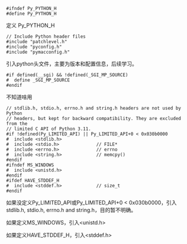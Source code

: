 ~~~
#ifndef Py_PYTHON_H
#define Py_PYTHON_H
~~~

定义 Py_PYTHON_H



~~~
// Include Python header files
#include "patchlevel.h"
#include "pyconfig.h"
#include "pymacconfig.h"
~~~

引入python头文件，主要为版本和配置信息，后续学习。



~~~
#if defined(__sgi) && !defined(_SGI_MP_SOURCE)
#  define _SGI_MP_SOURCE
#endif
~~~

不知道啥用



~~~~
// stdlib.h, stdio.h, errno.h and string.h headers are not used by Python
// headers, but kept for backward compatibility. They are excluded from the
// limited C API of Python 3.11.
#if !defined(Py_LIMITED_API) || Py_LIMITED_API+0 < 0x030b0000
#  include <stdlib.h>
#  include <stdio.h>              // FILE*
#  include <errno.h>              // errno
#  include <string.h>             // memcpy()
#endif
#ifndef MS_WINDOWS
#  include <unistd.h>
#endif
#ifdef HAVE_STDDEF_H
#  include <stddef.h>             // size_t
#endif
~~~~

如果没定义Py_LIMITED_API或Py_LIMITED_API+0 < 0x030b0000，引入stdlib.h, stdio.h, errno.h and string.h，目的暂不明确。

如果定义MS_WINDOWS，引入<unistd.h>

如果定义HAVE_STDDEF_H，引入<stddef.h>





